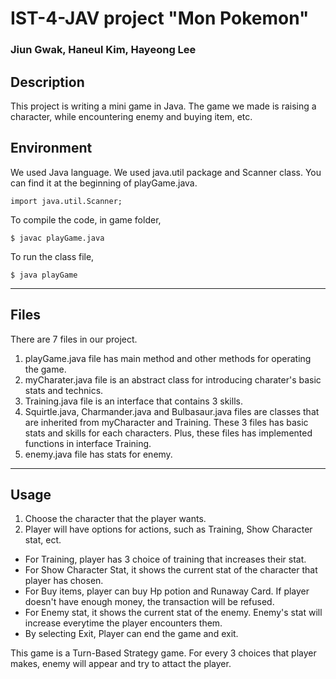# IST-4-JAV project "Mon Pokemon"
### Jiun Gwak, Haneul Kim, Hayeong Lee

## Description
This project is writing a mini game in Java. The game we made is raising a character, while encountering enemy and buying item, etc.

## Environment
We used Java language.
We used java.util package and Scanner class.
You can find it at the beginning of playGame.java.
``` 
import java.util.Scanner;
```   

To compile the code, in game folder,
```
$ javac playGame.java
```

To run the class file, 
```
$ java playGame
```  

---------------------
## Files 
There are 7 files in our project.
1. playGame.java file has main method and other methods for operating the game.
2. myCharater.java file is an abstract class for introducing charater's basic stats and technics. 
3. Training.java file is an interface that contains 3 skills.
4. Squirtle.java, Charmander.java and Bulbasaur.java files are classes that are inherited from myCharacter and Training. 
  These 3 files has basic stats and skills for each characters. Plus, these files has implemented functions in interface Training.
5. enemy.java file has stats for enemy.

---------------------
## Usage
1. Choose the character that the player wants.
2. Player will have options for actions, such as Training, Show Character stat, ect.
  + For Training, player has 3 choice of training that increases their stat.
  + For Show Character Stat, it shows the current stat of the character that player has chosen.
  + For Buy items, player can buy Hp potion and Runaway Card. If player doesn't have enough money, the transaction will be refused.
  + For Enemy stat, it shows the current stat of the enemy. Enemy's stat will increase everytime the player encounters them.
  + By selecting Exit, Player can end the game and exit.

This game is a Turn-Based Strategy game. For every 3 choices that player makes, enemy will appear and try to attact the player.

